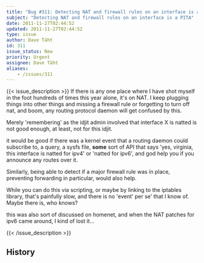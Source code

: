 ```yaml
---
title: "Bug #311: Detecting NAT and firewall rules on an interface is a PITA"
subject: "Detecting NAT and firewall rules on an interface is a PITA"
date: 2011-11-27T02:44:52
updated: 2011-11-27T02:44:52
type: issue
author: Dave Täht
id: 311
issue_status: New
priority: Urgent
assignee: Dave Täht
aliases:
    - /issues/311
---
```


{{< issue_description >}}
If there is any one place where I have shot myself in the foot hundreds
of times this year alone, it's on NAT. I keep plugging things into other
things and missing a firewall rule or forgetting to turn off nat, and
boom, any routing protocol daemon will get confused by this.

Merely 'remembering' as the idjit admin involved that interface X is
natted is not good enough, at least, not for this idjit.

it would be good if there was a kernel event that a routing daemon could
subscribe to, a query, a sysfs file, **some** sort of API that says
'yes, virginia, this interface is natted for ipv4' or 'natted for ipv6',
and god help you if you announce any routes over it.

Similarly, being able to detect if a major firewall rule was in place,
preventing forwarding in particular, would also help.

While you can do this via scripting, or maybe by linking to the iptables
library, that's painfully slow, and there is no 'event' per se' that I
know of. Maybe there is, who knows?

this was also sort of discussed on homenet, and when the NAT patches for
ipv6 came around, I kind of lost it...


{{< /issue_description >}}

## History

